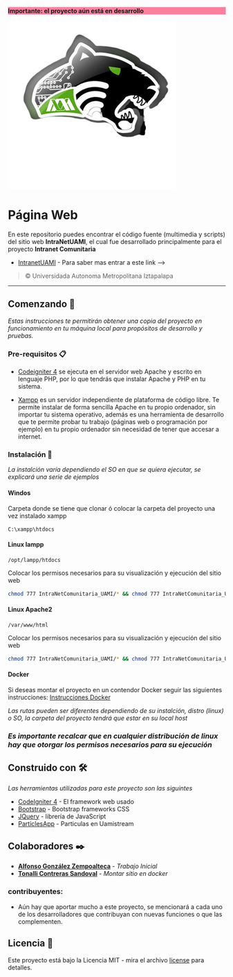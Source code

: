 <div class="container" style="background:rgba(255, 0, 64,0.5)">
    <b>Importante: el proyecto aún está en desarrollo</b>
</div>

![Intranet Comunitaria UAMI](/img/logoMark.png)

# Página Web

En este repositorio puedes encontrar el código fuente (multimedia y scripts) del sitio web **IntraNetUAMI**, el cual fue desarrollado principalmente para el proyecto **Intranet Comunitaria**

* [IntranetUAMI](<!-- qui un link principal-->) - Para saber mas entrar a este link  -->

> © Universidada Autonoma Metropolitana Iztapalapa
<!--  -->
___
## Comenzando 🚀

_Estas instrucciones te permitirán obtener una copia del proyecto en funcionamiento en tu máquina local para propósitos de desarrollo y pruebas._
<!-- EL framework PHP utilizado para este proyecto es [Codeigniter 4](https://codeigniter.com/)  -->

### Pre-requisitos 📋

* [Codeigniter 4](https://codeigniter.com/)   se ejecuta en el servidor web Apache y escrito en lenguaje PHP, por lo que tendrás que instalar Apache y PHP en tu sistema.  

* [Xampp](https://www.apachefriends.org/es/index.html)  es un servidor independiente de plataforma de código libre. Te permite instalar de forma sencilla Apache en tu propio ordenador, sin importar tu sistema operativo, además es una herramienta de desarrollo que te permite probar tu trabajo (páginas web o programación por ejemplo) en tu propio ordenador sin necesidad de tener que accesar a internet.


### Instalación 🔧

_La instalción varía dependiendo el SO en que se quiera ejecutar, se explicará una serie de ejemplos_

#### Windos
Carpeta donde se tiene que clonar ó colocar la carpeta del proyecto una vez instalado xampp

```
C:\xampp\htdocs
```

#### Linux lampp
```
/opt/lampp/htdocs
```
Colocar los permisos necesarios para su visualización y ejecución del sitio web 
```bash
chmod 777 IntraNetComunitaria_UAMI/* && chmod 777 IntraNetComunitaria_UAMI/writable/* && chmod 777 IntraNetComunitaria_UAMI/writable/cache/*
```
#### Linux Apache2

```
/var/www/html
```
Colocar los permisos necesarios para su visualización y ejecución del sitio web 
```bash
chmod 777 IntraNetComunitaria_UAMI/* && chmod 777 IntraNetComunitaria_UAMI/writable/* && chmod 777 IntraNetComunitaria_UAMI/writable/cache/*
```


#### Docker

Si deseas montar el proyecto en un contendor Docker seguir las siguientes instrucciones: 
[Instrucciones Docker](docker.md)




_Las rutas pueden ser diferentes dependiendo de su instalción, distro (linux) o SO, la carpeta del proyecto tendrá que estar en su local host_

### _Es importante recalcar que en cualquier distribución de linux hay que otorgar los permisos necesarios para su ejecución_



## Construido con 🛠️

_Las herramientas utilizadas para este proyecto son las siguintes_

* [CodeIgniter 4](https://codeigniter.com/) - El framework web usado
* [Bootstrap](https://getbootstrap.com/) - Bootstrap frameworks CSS
* [JQuery](https://jquery.com/) -  librería de JavaScript
* [ParticlesApp](https://vincentgarreau.com/particles.js/) - Particulas en Uamistream


## Colaboradores ✒️

* **[Alfonso González Zempoalteca](https://github.com/Alfonso6z)** - *Trabajo Inicial*
* **[Tonalli Contreras Sandoval](https://github.com/tonacs)** - *Montar sitio en docker*

### contribuyentes:
* Aún hay que aportar mucho a este proyecto, se mencionará a cada uno de los desarrolladores que contribuyan con nuevas funciones o que las complementen.

## Licencia 📄

Este proyecto está bajo la Licencia MIT - mira el archivo [license](license.md) para detalles.